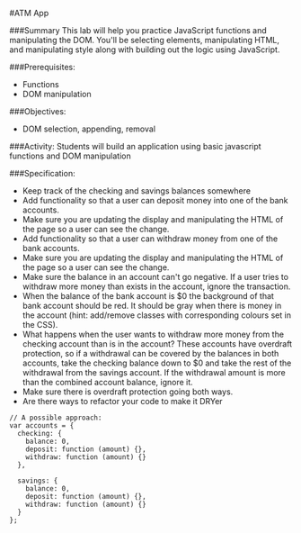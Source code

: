 #ATM App

###Summary
This lab will help you practice JavaScript functions and manipulating the DOM.
You'll be selecting elements, manipulating HTML, and manipulating style along
with building out the logic using JavaScript.

###Prerequisites:
- Functions
- DOM manipulation

###Objectives:
- DOM selection, appending, removal

###Activity:
Students will build an application using basic javascript functions and DOM manipulation

###Specification:

* Keep track of the checking and savings balances somewhere
* Add functionality so that a user can deposit money into one of the bank accounts.
* Make sure you are updating the display and manipulating the HTML of the page
so a user can see the change.
* Add functionality so that a user can withdraw money from one of the bank accounts.
* Make sure you are updating the display and manipulating the HTML of the page
so a user can see the change.
* Make sure the balance in an account can't go negative. If a user tries to
withdraw more money than exists in the account, ignore the transaction.
* When the balance of the bank account is $0 the background of that bank account
should be red. It should be gray when there is money in the account (hint: add/remove classes with corresponding colours set in the CSS).
* What happens when the user wants to withdraw more money from the checking
account than is in the account? These accounts have overdraft protection, so if
a withdrawal can be covered by the balances in both accounts, take the checking
balance down to $0 and take the rest of the withdrawal from the savings account.
If the withdrawal amount is more than the combined account balance, ignore it.
* Make sure there is overdraft protection going both ways.
* Are there ways to refactor your code to make it DRYer

```
// A possible approach:
var accounts = {
  checking: {
    balance: 0,
    deposit: function (amount) {},
    withdraw: function (amount) {}
  },

  savings: {
    balance: 0,
    deposit: function (amount) {},
    withdraw: function (amount) {}
  }
};
```